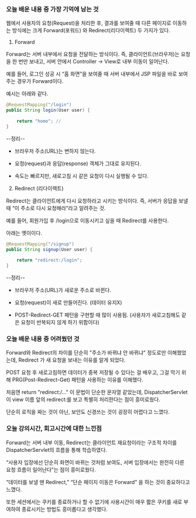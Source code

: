### 오늘 배운 내용 중 가장 기억에 남는 것
 

웹에서 사용자의 요청(Request)을 처리한 후,
결과를 보여줄 때 다른 페이지로 이동하는 방식에는
크게 Forward(포워드) 와 Redirect(리다이렉트) 두 가지가 있다. 

1.  Forward

Forward는 서버 내부에서 요청을 전달하는 방식이다.
즉, 클라이언트(브라우저)는 요청을 한 번만 보내고,
서버 안에서 Controller → View로 내부 이동이 일어난다.

예를 들어, 로그인 성공 시 “홈 화면”을 보여줄 때
서버 내부에서 JSP 파일을 바로 보여주는 경우가 Forward이다.

예시는 아래와 같다.

```java
@RequestMapping("/login")
public String login(User user) {
  
    return "home"; // 
}

```
--정리--
-  브라우저 주소(URL)는 변하지 않는다.

-  요청(request)과 응답(response) 객체가 그대로 유지된다.

-  속도는 빠르지만, 새로고침 시 같은 요청이 다시 실행될 수 있다.
 
2. Redirect (리다이렉트)

Redirect는 클라이언트에게 다시 요청하라고 시키는 방식이다.
즉, 서버가 응답을 보낼 때 “이 주소로 다시 요청해라”라고 알려주는 것.

예를 들어, 회원가입 후 /login으로 이동시키고 싶을 때 Redirect를 사용한다.

아래는 옛이이다. 

```java
@RequestMapping("/signup")
public String signup(User user) {
    
    return "redirect:/login";
}

```
--정리--
-  브라우저 주소(URL)가 새로운 주소로 바뀐다.

-  요청(request)이 새로 만들어진다. (데이터 유지X)

-  POST-Redirect-GET 패턴을 구현할 때 많이 사용됨. (사용자가 새로고침해도 같은 요청이 반복되지 않게 하기 위함이다)


### 오늘 배운 내용 중 어려웠던 것

Forward와 Redirect의 차이를 단순히 "주소가 바뀌냐 안 바뀌냐" 정도로만 이해했었는데,
Redirect 가 새 요청을 보내는 이유를 알게 되었다.

POST 요청 후 새로고침하면 데이터가 중복 저장될 수 있다는 걸 배우고,
그걸 막기 위해 PRG(Post-Redirect-Get) 패턴을 사용하는 이유를 이해했다.

처음엔 return "redirect:/..." 이 문법이 단순한 문자열 같았는데,
DispatcherServlet이 view 이름 앞의 redirect:를 보고 특별히 처리한다는 점이 흥미로웠다.

단순히 로직을 짜는 것이 아닌, 보안도 신경쓰는 것이 굉장히 어렵다고 느꼈다.
### 오늘 강의시간, 회고시간에 대한 느낀점

Forward는 서버 내부 이동, Redirect는 클라이언트 재요청이라는 구조적 차이를
DispatcherServlet의 흐름을 통해 학습하였다.

“사용자 입장에선 단순히 화면이 바뀌는 것처럼 보여도,
서버 입장에서는 완전히 다른 요청 흐름이 일어난다”는 점이 흥미로웠다.

“데이터를 보낼 땐 Redirect,”
“단순 페이지 이동은 Forward”
을 하는 것이 중요하다고 느꼈다.

또한 세션에서는 쿠키를 종료하거나 할 수 없기에 
사용시간이 매우 짧은 쿠키를 새로 부여하여 종료시키는 방법도 흥미롭다고 생각했다.